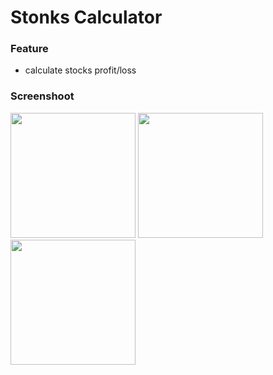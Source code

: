 # Stonks Calculator

### Feature
* calculate stocks profit/loss

### Screenshoot
<p float="left">
    <img src="https://user-images.githubusercontent.com/27962017/189826616-606e1eff-3953-4d98-aed8-31e8f5fbf56e.jpeg" width="200">
    <img src="https://user-images.githubusercontent.com/27962017/189827395-26b984cb-080c-4554-97fe-5fa89a8c3331.jpeg" width="200">
    <img src="https://user-images.githubusercontent.com/27962017/189827464-319e47a8-a04d-4b6c-81f7-915a18cb625d.jpeg" width="200">
</p>
